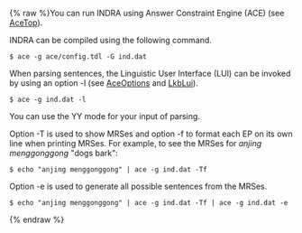 {% raw %}You can run INDRA using Answer Constraint Engine (ACE) (see
[AceTop](https://delph-in.github.io/docs/tools/AceTop)).

INDRA can be compiled using the following command.

    $ ace -g ace/config.tdl -G ind.dat

When parsing sentences, the Linguistic User Interface (LUI) can be
invoked by using an option -l (see [AceOptions](https://delph-in.github.io/docs/tools/AceOptions) and
[LkbLui](https://delph-in.github.io/docs/tools/LkbLui)).

    $ ace -g ind.dat -l

You can use the YY mode for your input of parsing.

Option -T is used to show MRSes and option -f to format each EP on its
own line when printing MRSes. For example, to see the MRSes for *anjing
menggonggong* "dogs bark":

    $ echo "anjing menggonggong" | ace -g ind.dat -Tf

Option -e is used to generate all possible sentences from the MRSes.

    $ echo "anjing menggonggong" | ace -g ind.dat -Tf | ace -g ind.dat -e
<update date omitted for speed>{% endraw %}